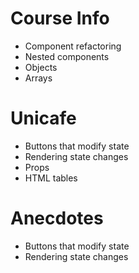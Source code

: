 #	Course Info

-	Component refactoring
-	Nested components
-	Objects
-	Arrays

#	Unicafe

-	Buttons that modify state
-	Rendering state changes
-	Props
-	HTML tables

#	Anecdotes

-	Buttons that modify state
-	Rendering state changes

